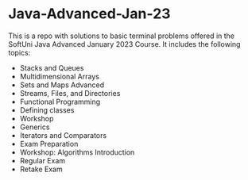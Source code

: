 # Java-Advanced-Jan-23
This is a repo with solutions to basic terminal problems offered in the SoftUni Java Advanced January 2023 Course.
It includes the following topics:
+ Stacks and Queues
+ Multidimensional Arrays
+ Sets and Maps Advanced
+ Streams, Files, and Directories
+ Functional Programming
+ Defining classes
+ Workshop
+ Generics
+ Iterators and Comparators
+ Exam Preparation
+ Workshop: Algorithms Introduction
+ Regular Exam
+ Retake Exam